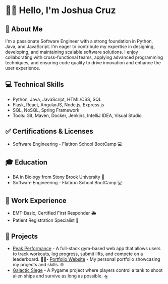 # 👋🏼 Hello, I'm Joshua Cruz

## 🚀 About Me
I'm a passionate Software Engineer with a strong foundation in Python, Java, and JavaScript. I'm eager to contribute my expertise in designing, developing, and maintaining scalable software solutions. I enjoy collaborating with cross-functional teams, applying advanced programming techniques, and ensuring code quality to drive innovation and enhance the user experience.

## 💻 Technical Skills
- Python, Java, JavaScript, HTML/CSS, SQL
- Flask, React, AngularJS, Node.js, Express.js
- SQL, NoSQL, Spring Framework
- Tools: Git, Maven, Docker, Jenkins, IntelliJ IDEA, Visual Studio

## ✅ Certifications & Licenses
- Software Engineering - Flatiron School BootCamp 💻

## 🎓 Education
- BA in Biology from Stony Brook University 📖
- Software Engineering - Flatiron School BootCamp 💻

## 💼 Work Experience
- EMT-Basic, Certified First Responder 🚑
- Patient Registration Specialist 🏥

## 🌟 Projects
- [Peak Performance](https://github.com/JoshC1998/PeakPerformance) - A full-stack gym-based web app that allows users to track workouts, log progress, submit lifts, and compete on a leaderboard. 💪🏼- [Portfolio Website](https://joshuacruzportfolio.netlify.app/) - My personal portfolio showcasing my projects and skills. 🌐
- [Galactic Siege](https://github.com/JoshC1998/Galactic_Seige) - A Pygame project where players control a tank to shoot alien ships and survive as long as possible. 🛸
